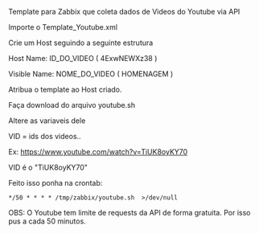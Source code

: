 Template para Zabbix que coleta dados de Videos do Youtube via API

Importe o Template_Youtube.xml

Crie um Host seguindo a seguinte estrutura

Host Name: ID_DO_VIDEO ( 4ExwNEWXz38 )

Visible Name: NOME_DO_VIDEO ( HOMENAGEM )

Atribua o template ao Host criado.

Faça download do arquivo youtube.sh

Altere as variaveis dele

VID = ids dos videos..

Ex: https://www.youtube.com/watch?v=TiUK8oyKY70

VID é o "TiUK8oyKY70"

Feito isso ponha na crontab:

	*/50 * * * * /tmp/zabbix/youtube.sh  >/dev/null

OBS: O Youtube tem limite de requests da API de forma gratuita. Por isso pus a cada 50 minutos.

